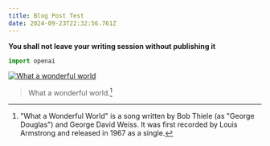 ```yaml
---
title: Blog Post Test
date: 2024-09-23T22:32:56.761Z
---
```



**You shall not leave your writing session without publishing it**

```python
import openai
```

[![What a wonderful world](https://img.youtube.com/vi/S2WJkdmPAY8/0.jpg)](https://www.youtube.com/watch?v=S2WJkdmPAY8)

>What a wonderful world.[^1]

[^1]: "What a Wonderful World" is a song written by Bob Thiele (as "George Douglas") and George David Weiss. It was first recorded by Louis Armstrong and released in 1967 as a single.

